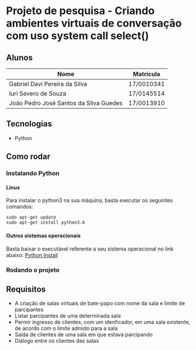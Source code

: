# Projeto de pesquisa - Criando ambientes virtuais de conversação com uso system call select()

## Alunos

| Nome | Matrícula |
|------|-----------|
|Gabriel Davi Pereira da Silva| 17/0010341 |
|Iuri Severo de Souza| 17/0145514 |
|João Pedro José Santos da Silva Guedes| 17/0013910 |

## Tecnologias
* Python

## Como rodar

### Instalando Python
#### Linux

Para instalar o python3 na sua máquina, basta executar os seguintes comandos:
```
sudo apt-get update
sudo apt-get install python3.6
```
#### Outros sistemas operacionais
Basta baixar o executável referente a seu sistema operacional no link abaixo:
[Python Install](https://www.python.org/downloads/)

### Rodando o projeto

## Requisitos
* A criação de salas virtuais de bate-papo com nome da sala e limite de parcipantes 
* Listar parcipantes de uma determinada sala 
* Permir ingresso de clientes, com um idenficador, em uma sala existente, de acordo com o limite admido para a sala 
* Saída de clientes de uma sala em que estava parcipando 
* Diálogo entre os clientes das salas 